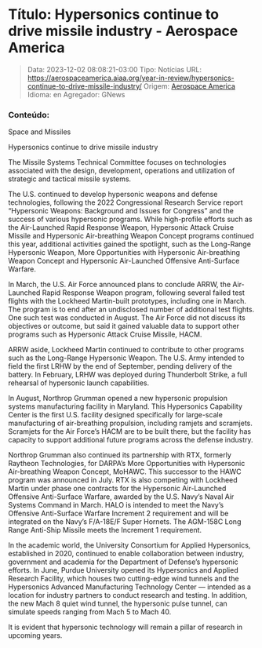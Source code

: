 # Título: Hypersonics continue to drive missile industry - Aerospace America

>Data: 2023-12-02 08:08:21-03:00
>Tipo: Notícias
>URL: https://aerospaceamerica.aiaa.org/year-in-review/hypersonics-continue-to-drive-missile-industry/
>Origem: [Aerospace America](https://aerospaceamerica.aiaa.org)
>Idioma: en
>Agregador: GNews

### Conteúdo:

Space and Missiles

Hypersonics continue to drive missile industry

The Missile Systems Technical Committee focuses on technologies associated with the design, development, operations and utilization of strategic and tactical missile systems.

The U.S. continued to develop hypersonic weapons and defense technologies, following the 2022 Congressional Research Service report “Hypersonic Weapons: Background and Issues for Congress” and the success of various hypersonic programs. While high-profile efforts such as the Air-Launched Rapid Response Weapon, Hypersonic Attack Cruise Missile and Hypersonic Air-breathing Weapon Concept programs continued this year, additional activities gained the spotlight, such as the Long-Range Hypersonic Weapon, More Opportunities with Hypersonic Air-breathing Weapon Concept and Hypersonic Air-Launched Offensive Anti-Surface Warfare.

In March, the U.S. Air Force announced plans to conclude ARRW, the Air-Launched Rapid Response Weapon program, following several failed test flights with the Lockheed Martin-built prototypes, including one in March. The program is to end after an undisclosed number of additional test flights. One such test was conducted in August. The Air Force did not discuss its objectives or outcome, but said it gained valuable data to support other programs such as Hypersonic Attack Cruise Missile, HACM.

ARRW aside, Lockheed Martin continued to contribute to other programs such as the Long-Range Hypersonic Weapon. The U.S. Army intended to field the first LRHW by the end of September, pending delivery of the battery. In February, LRHW was deployed during Thunderbolt Strike, a full rehearsal of hypersonic launch capabilities.

In August, Northrop Grumman opened a new hypersonic propulsion systems manufacturing facility in Maryland. This Hypersonics Capability Center is the first U.S. facility designed specifically for large-scale manufacturing of air-breathing propulsion, including ramjets and scramjets. Scramjets for the Air Force’s HACM are to be built there, but the facility has capacity to support additional future programs across the defense industry.

Northrop Grumman also continued its partnership with RTX, formerly Raytheon Technologies, for DARPA’s More Opportunities with Hypersonic Air-breathing Weapon Concept, MoHAWC. This successor to the HAWC program was announced in July. RTX is also competing with Lockheed Martin under phase one contracts for the Hypersonic Air-Launched Offensive Anti-Surface Warfare, awarded by the U.S. Navy’s Naval Air Systems Command in March. HALO is intended to meet the Navy’s Offensive Anti-Surface Warfare Increment 2 requirement and will be integrated on the Navy’s F/A-18E/F Super Hornets. The AGM-158C Long Range Anti-Ship Missile meets the Increment 1 requirement.

In the academic world, the University Consortium for Applied Hypersonics, established in 2020, continued to enable collaboration between industry, government and academia for the Department of Defense’s hypersonic efforts. In June, Purdue University opened its Hypersonics and Applied Research Facility, which houses two cutting-edge wind tunnels and the Hypersonics Advanced Manufacturing Technology Center — intended as a location for industry partners to conduct research and testing. In addition, the new Mach 8 quiet wind tunnel, the hypersonic pulse tunnel, can simulate speeds ranging from Mach 5 to Mach 40.

It is evident that hypersonic technology will remain a pillar of research in upcoming years.
